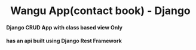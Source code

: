 <div align="center">


# Wangu App(contact book) - Django

</div>

#### Django CRUD App  with class  based view Only
#### has an api built using Django Rest Framework
